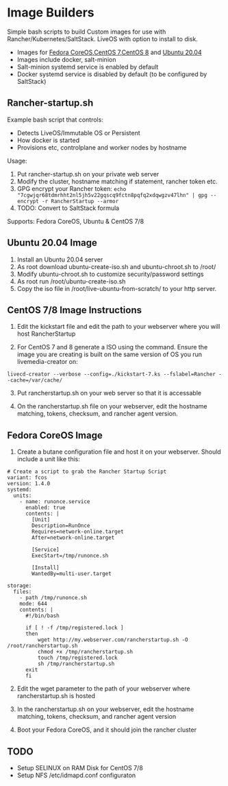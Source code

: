 # Image Builders

Simple bash scripts to build Custom images for use with Rancher/Kubernetes/SaltStack. LiveOS with option to install to disk.
- Images for [Fedora CoreOS](https://github.com/wrender/image-builders/tree/main/CoreOS),[CentOS 7](https://github.com/wrender/image-builders/tree/main/CentOS-7),[CentOS 8](https://github.com/wrender/image-builders/tree/main/CentOS-8) and [Ubuntu 20.04](https://github.com/wrender/image-builders/tree/main/Ubuntu-20.04)
- Images include docker, salt-minion
- Salt-minion systemd service is enabled by default
- Docker systemd service is disabled by default (to be configured by SaltStack)

## Rancher-startup.sh

Example bash script that controls:
- Detects LiveOS/Immutable OS or Persistent
- How docker is started
- Provisions etc, controlplane and worker nodes by hostname

Usage:
1. Put rancher-startup.sh on your private web server
2. Modify the cluster, hostname matching if statement, rancher token etc.
3. GPG encrypt your Rancher token: `echo "7cgwjqr68tdmrhht2nl5jh5v22gqscq9fctn8pqfq2xdqwgzv47lhn" | gpg --encrypt -r RancherStartup --armor`
4. TODO: Convert to SaltStack formula 

Supports: Fedora CoreOS, Ubuntu & CentOS 7/8

## Ubuntu 20.04 Image
1. Install an Ubuntu 20.04 server
2. As root download ubuntu-create-iso.sh and ubuntu-chroot.sh to /root/
3. Modify ubuntu-chroot.sh to customize security/password settings
4. As root run /root/ubuntu-create-iso.sh
5. Copy the iso file in /root/live-ubuntu-from-scratch/ to your http server. 

## CentOS 7/8  Image Instructions
1.  Edit the kickstart file and edit the path to your webserver where you will host RancherStartup

2.  For CentOS 7 and 8 generate a ISO using the command. Ensure the image you are creating is built on the same version of OS you run livemedia-creator on:
```
livecd-creator --verbose --config=./kickstart-7.ks --fslabel=Rancher --cache=/var/cache/ 
```

3.  Put rancherstartup.sh on your web server so that it is accessable

4.  On the rancherstartup.sh file on your webserver, edit the hostname matching, tokens, checksum, and rancher agent version.

## Fedora CoreOS Image
1.  Create a butane configuration file and host it on your webserver.  Should include a unit like this:
```
# Create a script to grab the Rancher Startup Script
variant: fcos
version: 1.4.0
systemd:
  units:
    - name: runonce.service
      enabled: true
      contents: |
        [Unit]
        Description=RunOnce
        Requires=network-online.target
        After=network-online.target

        [Service]
        ExecStart=/tmp/runonce.sh

        [Install]
        WantedBy=multi-user.target

storage:
  files:
    - path /tmp/runonce.sh
    mode: 644
    contents: |
      #!/bin/bash

      if [ ! -f /tmp/registered.lock ]
      then
          wget http://my.webserver.com/rancherstartup.sh -O /root/rancherstartup.sh
          chmod +x /tmp/rancherstartup.sh
          touch /tmp/registered.lock
          sh /tmp/rancherstartup.sh
      exit
      fi
```

2. Edit the wget parameter to the path of your webserver where rancherstartup.sh is hosted

3. In the rancherstartup.sh on your webserver, edit the hostname matching, tokens, checksum, and rancher agent version

4. Boot your Fedora CoreOS, and it should join the rancher cluster

## TODO
- Setup SELINUX on RAM Disk for CentOS 7/8
- Setup NFS /etc/idmapd.conf configuraton
